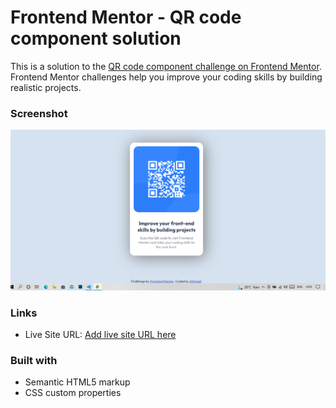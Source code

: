 # Frontend Mentor - QR code component solution

This is a solution to the [QR code component challenge on Frontend Mentor](https://www.frontendmentor.io/challenges/qr-code-component-iux_sIO_H). Frontend Mentor challenges help you improve your coding skills by building realistic projects. 



### Screenshot

![](./images/screenShot.png)

### Links

- Live Site URL: [Add live site URL here](https://your-live-site-url.com)


### Built with

- Semantic HTML5 markup
- CSS custom properties
